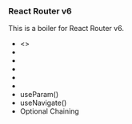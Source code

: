 ### React Router v6

This is a boiler for React Router v6.

- <<BrowserRouter>>
- <Routes>
- <Route>
- <Link>
- <Outlet>
- <NavLink>
- useParam()
- useNavigate()
- Optional Chaining
